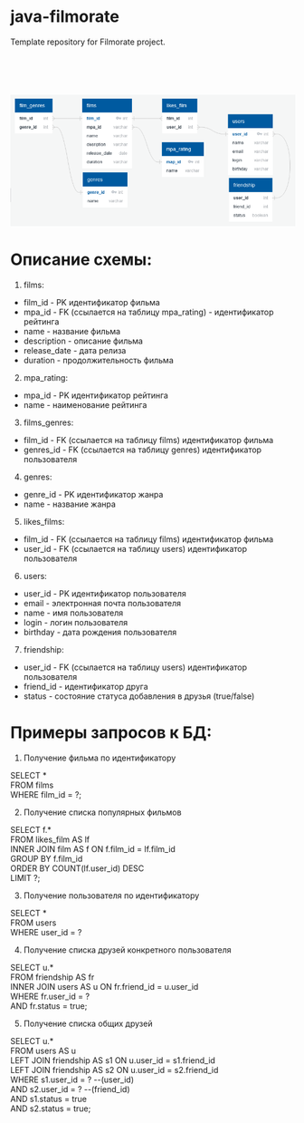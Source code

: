 # java-filmorate
Template repository for Filmorate project.
</br>
</br>
</br>
</br>
</br>
</br>
![BD scheme for java-filmorate](src/main/resources/FilmrateBD.png)
# Описание схемы:
<!-- TOC -->
1. films:
<!-- TOC -->
* film_id - PK идентификатор фильма
* mpa_id - FK (ссылается на таблицу mpa_rating) - идентификатор рейтинга
* name - название фильма
* description - описание фильма
* release_date - дата релиза
* duration - продолжительность фильма
<!-- TOC -->
2. mpa_rating:
<!-- TOC -->
* mpa_id - PK идентификатор рейтинга
* name - наименование рейтинга
<!-- TOC -->
3. films_genres:
<!-- TOC -->
* film_id - FK (ссылается на таблицу films) идентификатор фильма
* genres_id - FK (ссылается на таблицу genres) идентификатор пользователя
<!-- TOC -->
4. genres:
<!-- TOC -->
* genre_id - PK идентификатор жанра
* name - название жанра
<!-- TOC -->
5. likes_films:
<!-- TOC -->
* film_id - FK (ссылается на таблицу films) идентификатор фильма
* user_id - FK (ссылается на таблицу users) идентификатор пользователя
<!-- TOC -->
6. users:
<!-- TOC -->
* user_id - PK идентификатор пользователя
* email - электронная почта пользователя
* name - имя пользователя
* login - логин пользователя
* birthday - дата рождения пользователя
<!-- TOC -->
7. friendship:
<!-- TOC -->
* user_id - FK (ссылается на таблицу users) идентификатор пользователя
* friend_id - идентификатор друга
* status - состояние статуса добавления в друзья (true/false)
<!-- TOC -->
# Примеры запросов к БД:
<!-- TOC -->
1. Получение фильма по идентификатору
<!-- TOC -->
SELECT * </br>
FROM films</br>
WHERE film_id = ?;
<!-- TOC -->
2. Получение списка популярных фильмов
<!-- TOC -->
SELECT f.*</br>
FROM likes_film AS lf</br>
INNER JOIN film AS f ON f.film_id = lf.film_id</br>
GROUP BY f.film_id</br>
ORDER BY COUNT(lf.user_id) DESC</br>
LIMIT ?;
<!-- TOC -->
3. Получение пользователя по идентификатору
<!-- TOC -->
SELECT * </br>
FROM users</br>
WHERE user_id = ?
<!-- TOC -->
4. Получение списка друзей конкретного пользователя
<!-- TOC -->
SELECT u.*</br>
FROM friendship AS fr</br>
INNER JOIN users AS u ON fr.friend_id = u.user_id</br>
WHERE fr.user_id = ? </br>
AND fr.status =  true;
<!-- TOC -->
5. Получение списка общих друзей
<!-- TOC -->
SELECT u.*</br>
FROM users AS u</br>
LEFT JOIN friendship AS s1 ON u.user_id = s1.friend_id</br>
LEFT JOIN friendship AS s2 ON u.user_id = s2.friend_id</br>
WHERE s1.user_id = ? --(user_id)</br>
AND s2.user_id = ? --(friend_id)</br>
AND s1.status = true</br>
AND s2.status = true;
